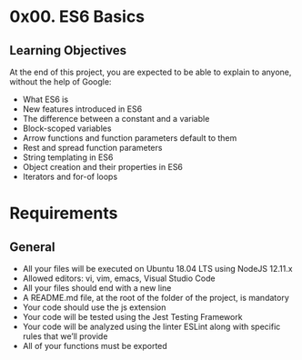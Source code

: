 # 0x00. ES6 Basics

## Learning Objectives
At the end of this project, you are expected to be able to explain to anyone, without the help of Google:

 - What ES6 is
 - New features introduced in ES6
 - The difference between a constant and a variable
 - Block-scoped variables
 - Arrow functions and function parameters default to them
 - Rest and spread function parameters
 - String templating in ES6
 - Object creation and their properties in ES6
 - Iterators and for-of loops
# Requirements

## General

 * All your files will be executed on Ubuntu 18.04 LTS using NodeJS 12.11.x
 * Allowed editors: vi, vim, emacs, Visual Studio Code
 * All your files should end with a new line
 * A README.md file, at the root of the folder of the project, is mandatory
 * Your code should use the js extension
 * Your code will be tested using the Jest Testing Framework
 * Your code will be analyzed using the linter ESLint along with specific rules that we’ll provide
 * All of your functions must be exported

